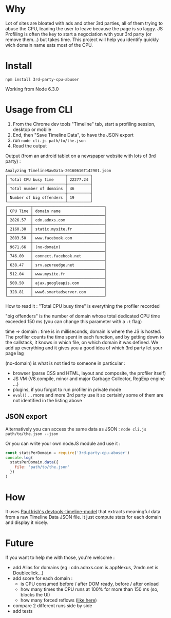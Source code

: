 Why
====

Lot of sites are bloated with ads and other 3rd parties, all of them trying to abuse the CPU, leading the user to leave because the page is so laggy. JS Profiling is often the key to start a negociation with your 3rd party (or remove them…) but takes time. This project will help you identify quickly wich domain name eats most of the CPU.

# Install

``npm install 3rd-party-cpu-abuser``

Working from Node 6.3.0

# Usage from CLI

1. From the Chrome dev tools "Timeline" tab, start a profiling session, desktop or mobile
2. End, then "Save Timeline Data", to have the JSON export
3. run ``node cli.js path/to/the.json``
4. Read the output

Output (from an android tablet on a newspaper website with lots of 3rd party) :

```
Analyzing TimelineRawData-20160616T142901.json
┌─────────────────────────┬──────────┐
│ Total CPU busy time     │ 22277.24 │
├─────────────────────────┼──────────┤
│ Total number of domains │ 46       │
├─────────────────────────┼──────────┤
│ Number of big offenders │ 19       │
└─────────────────────────┴──────────┘
┌──────────┬───────────────────────────────┐
│ CPU Time │ domain name                   │
├──────────┼───────────────────────────────┤
│ 2826.57  │ cdn.adnxs.com                 │
├──────────┼───────────────────────────────┤
│ 2160.30  │ static.mysite.fr              │
├──────────┼───────────────────────────────┤
│ 2083.50  │ www.facebook.com              │
├──────────┼───────────────────────────────┤
│ 9671.66  │ (no-domain)                   │
├──────────┼───────────────────────────────┤
│ 746.00   │ connect.facebook.net          │
├──────────┼───────────────────────────────┤
│ 638.47   │ srv.azureedge.net             │
├──────────┼───────────────────────────────┤
│ 512.04   │ www.mysite.fr                 │
├──────────┼───────────────────────────────┤
│ 500.50   │ ajax.googleapis.com           │
├──────────┼───────────────────────────────┤
│ 328.81   │ www6.smartadserver.com        │
└──────────┴───────────────────────────────┘

```


How to read it :
"Total CPU busy time" is everything the profiler recorded

"big offenders" is the number of domain whose total dedicated CPU time exceeded 150 ms (you can change this parameter with a ``-t`` flag)

time => domain : time is in milliseconds, domain is where the JS is hosted. The profiler counts the time spent in each function, and by getting down to the callstack, it knows in which file, on which domain it was defined. We add up everything and it gives you a good idea of which 3rd party let your page lag

(no-domain) is what is not tied to someone in particular :
* browser (parse CSS and HTML, layout and composite, the profiler itself)
* JS VM (V8.compile, minor and major Garbage Collector, RegExp engine …)
* plugins, if you forgot to run profiler in private mode
* ``eval()`` … more and more 3rd party use it so certainly some of them are not identified in the listing above

## JSON export

Alternatively you can access the same data as JSON :
`node cli.js path/to/the.json --json`

Or you can write your own nodeJS module and use it :

```javascript
const statsPerDomain = require('3rd-party-cpu-abuser')
console.log(
  statsPerDomain.data({
    file: 'path/to/the.json'
  })
)
```

# How

It uses [Paul Irish's devtools-timeline-model](https://github.com/paulirish/devtools-timeline-model) that extracts meaningful data from a raw Timeline Data JSON file.
It just compute stats for each domain and display it nicely.


# Future

If you want to help me with those, you're welcome :
* add Alias for domains (eg : cdn.adnxs.com is appNexus, 2mdn.net is Doubleclick…)
* add score for each domain :
  * is CPU consumed before / after DOM ready, before / after onload
  * how many times the CPU runs at 100% for more than 150 ms (so, blocks the UI)
  * how many forced reflows ([like here](https://github.com/paulirish/automated-chrome-profiling/blob/master/test-for-layout-thrashing.js))
* compare 2 different runs side by side
* add tests
